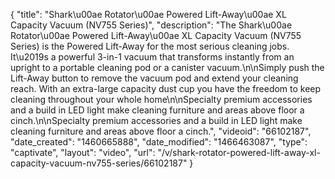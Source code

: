 {
    "title": "Shark\u00ae Rotator\u00ae Powered Lift-Away\u00ae XL Capacity Vacuum (NV755 Series)",
    "description": "The Shark\u00ae Rotator\u00ae Powered Lift-Away\u00ae XL Capacity Vacuum (NV755 Series) is the Powered Lift-Away for the most serious cleaning jobs. It\u2019s a powerful 3-in-1 vacuum that transforms instantly from an upright to a portable cleaning pod or a canister vacuum.\n\nSimply push the Lift-Away button to remove the vacuum pod and extend your cleaning reach. With an extra-large capacity dust cup you have the freedom to keep cleaning throughout your whole home\n\nSpecialty premium accessories and a build in LED light make cleaning furniture and areas above floor a cinch.\n\nSpecialty premium accessories and a build in LED light make cleaning furniture and areas above floor a cinch.",
    "videoid": "66102187",
    "date_created": "1460665888",
    "date_modified": "1466463087",
    "type": "captivate",
    "layout": "video",
    "url": "\/v\/shark-rotator-powered-lift-away-xl-capacity-vacuum-nv755-series\/66102187"
}